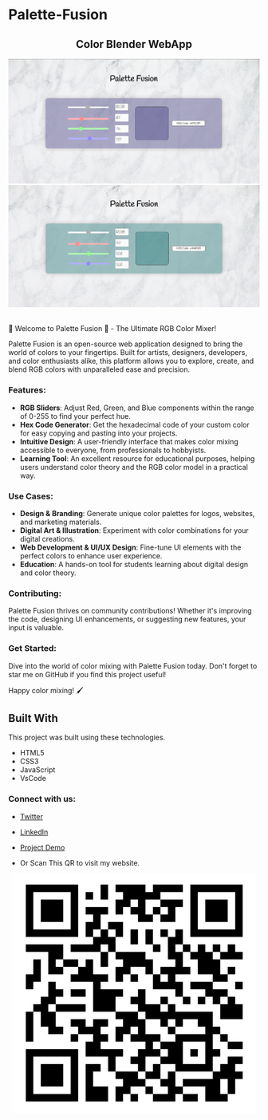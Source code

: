 # Palette-Fusion
<h2 align="center">
 Color Blender WebApp <br/>
 <!-- <a href="https://ehtisha-palettefusion.netlify.app/" target="_blank">ehtisham-ali6393</a> -->
</h2>
<div align="center">
  <img alt="Demo" src="colorMixer-p1.png" />
   <img alt="Demo" src="colorMixer-p3.png" />

</div>

<br/>

🎨 Welcome to Palette Fusion 🌈 - The Ultimate RGB Color Mixer!

Palette Fusion is an open-source web application designed to bring the world of colors to your fingertips. Built for artists, designers, developers, and color enthusiasts alike, this platform allows you to explore, create, and blend RGB colors with unparalleled ease and precision.

### Features:
- **RGB Sliders**: Adjust Red, Green, and Blue components within the range of 0-255 to find your perfect hue.
- **Hex Code Generator**: Get the hexadecimal code of your custom color for easy copying and pasting into your projects.
- **Intuitive Design**: A user-friendly interface that makes color mixing accessible to everyone, from professionals to hobbyists.
- **Learning Tool**: An excellent resource for educational purposes, helping users understand color theory and the RGB color model in a practical way.

### Use Cases:
- **Design & Branding**: Generate unique color palettes for logos, websites, and marketing materials.
- **Digital Art & Illustration**: Experiment with color combinations for your digital creations.
- **Web Development & UI/UX Design**: Fine-tune UI elements with the perfect colors to enhance user experience.
- **Education**: A hands-on tool for students learning about digital design and color theory.

### Contributing:
Palette Fusion thrives on community contributions! Whether it's improving the code, designing UI enhancements, or suggesting new features, your input is valuable. 

### Get Started:
Dive into the world of color mixing with Palette Fusion today. Don't forget to star me on GitHub if you find this project useful!

Happy color mixing! 🖌️

## Built With
This project was built using these technologies.

- HTML5
- CSS3
- JavaScript
- VsCode
  
### Connect with us:
- [Twitter](https://twitter.com/Ehtisha73084186)
- [LinkedIn](www.linkedin.com/in/ehtisham-ali-4a19831a0)

- [Project Demo](https://ehtisha-palettefusion.netlify.app/)
- Or Scan This QR to visit my website.
<div align="center">
  <img alt="Demo" src="palette_fusion_QR.png" />
</div>











